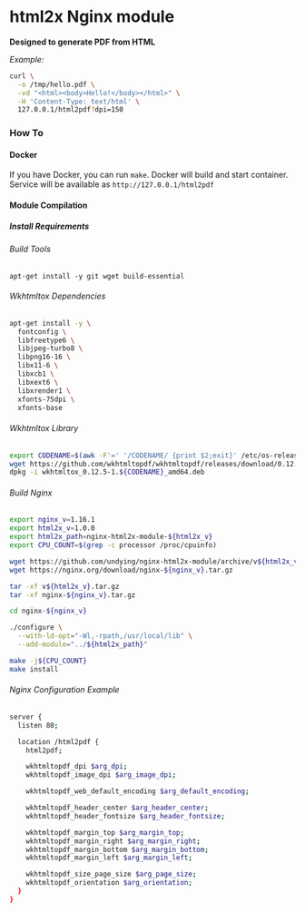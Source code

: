 
# html2x Nginx module

**Designed to generate PDF from HTML**

*Example:*
```sh
curl \
  -o /tmp/hello.pdf \
  -vd "<html><body>Hello!</body></html>" \
  -H 'Content-Type: text/html' \
  127.0.0.1/html2pdf?dpi=150
```

### How To

#### Docker

If you have Docker, you can run `make`.
Docker will build and start container.
Service will be available as `http://127.0.0.1/html2pdf`

#### Module Compilation

##### Install Requirements

###### Build Tools

`apt-get install -y git wget build-essential`

###### Wkhtmltox Dependencies

```sh
apt-get install -y \
  fontconfig \
  libfreetype6 \
  libjpeg-turbo8 \
  libpng16-16 \
  libx11-6 \
  libxcb1 \
  libxext6 \
  libxrender1 \
  xfonts-75dpi \
  xfonts-base
```

###### Wkhtmltox Library

```sh
export CODENAME=$(awk -F'=' '/CODENAME/ {print $2;exit}' /etc/os-release)
wget https://github.com/wkhtmltopdf/wkhtmltopdf/releases/download/0.12.5/wkhtmltox_0.12.5-1.${CODENAME}_amd64.deb
dpkg -i wkhtmltox_0.12.5-1.${CODENAME}_amd64.deb
```

###### Build Nginx

```sh
export nginx_v=1.16.1
export html2x_v=1.0.0
export html2x_path=nginx-html2x-module-${html2x_v}
export CPU_COUNT=$(grep -c processor /proc/cpuinfo)

wget https://github.com/undying/nginx-html2x-module/archive/v${html2x_v}.tar.gz
wget https://nginx.org/download/nginx-${nginx_v}.tar.gz

tar -xf v${html2x_v}.tar.gz
tar -xf nginx-${nginx_v}.tar.gz

cd nginx-${nginx_v}

./configure \
  --with-ld-opt="-Wl,-rpath,/usr/local/lib" \
  --add-module="../${html2x_path}"

make -j${CPU_COUNT}
make install
```


###### Nginx Configuration Example

```sh
server {
  listen 80;

  location /html2pdf {
    html2pdf;

    wkhtmltopdf_dpi $arg_dpi;
    wkhtmltopdf_image_dpi $arg_image_dpi;

    wkhtmltopdf_web_default_encoding $arg_default_encoding;

    wkhtmltopdf_header_center $arg_header_center;
    wkhtmltopdf_header_fontsize $arg_header_fontsize;

    wkhtmltopdf_margin_top $arg_margin_top;
    wkhtmltopdf_margin_right $arg_margin_right;
    wkhtmltopdf_margin_bottom $arg_margin_bottom;
    wkhtmltopdf_margin_left $arg_margin_left;

    wkhtmltopdf_size_page_size $arg_page_size;
    wkhtmltopdf_orientation $arg_orientation;
  }
}
```

